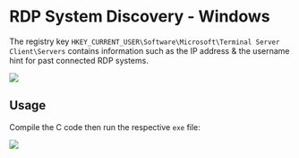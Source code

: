 # RDP System Discovery - Windows

The registry key `HKEY_CURRENT_USER\Software\Microsoft\Terminal Server Client\Servers` contains information such as the IP address & the username hint for past connected RDP systems.

![](https://i.ibb.co/20T24Wvw/2025-02-02-17-17.png)

## Usage

Compile the C code then run the respective `exe` file:

![](https://i.ibb.co/v6BVCSGr/2025-02-02-17-11.png)
